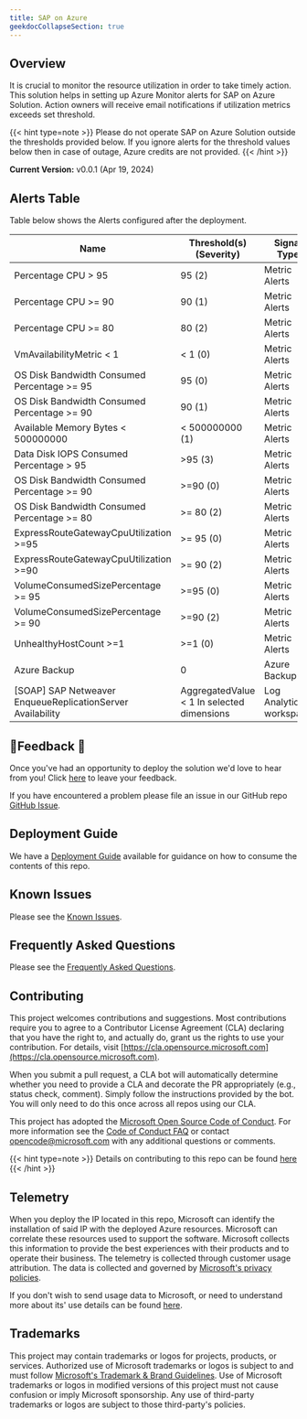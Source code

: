 ```yaml
---
title: SAP on Azure
geekdocCollapseSection: true
---
```


## Overview

It is crucial to monitor the resource utilization in order to take timely action. This solution helps in setting up Azure Monitor alerts for SAP on  Azure Solution. Action owners will receive email notifications if utilization metrics exceeds set threshold.

{{< hint type=note >}}
Please do not operate SAP on Azure Solution outside the thresholds provided below. If you ignore alerts for the threshold values below then in case of outage, Azure credits are not provided.
{{< /hint >}}

**Current Version:**
v0.0.1 (Apr 19, 2024)

## Alerts Table

Table below shows the Alerts configured after the deployment.

| Name                                                       | Threshold(s) (Severity)                    | Signal Type             | Frequency | \# Alert Rules |
| ---------------------------------------------------------- | ------------------------------------------ | ----------------------- | --------- | -------------- |
| Percentage CPU > 95                                        | 95 (2)                                     | Metric Alerts           | 5 min     | Default        |
| Percentage CPU >= 90                                       | 90 (1)                                     | Metric Alerts           | 5 min     | Default        |
| Percentage CPU >= 80                                       | 80 (2)                                     | Metric Alerts           | 5 min     | Default        |
| VmAvailabilityMetric < 1                                   | < 1 (0)                                    | Metric Alerts           | 5 min     | Default        |
| OS Disk Bandwidth Consumed Percentage >= 95                | 95 (0)                                     | Metric Alerts           | 5 min     | Default        |
| OS Disk Bandwidth Consumed Percentage >= 90                | 90 (1)                                     | Metric Alerts           | 5 min     | Default        |
| Available Memory Bytes < 500000000                         | < 500000000 (1)                            | Metric Alerts           | 5 min     | Default        |
| Data Disk IOPS Consumed Percentage > 95                    | \>95 (3)                                   | Metric Alerts           | 5 min     | Default        |
| OS Disk Bandwidth Consumed Percentage >= 90                | \>=90 (0)                                  | Metric Alerts           | 5 min     | Default        |
| OS Disk Bandwidth Consumed Percentage >= 80                | \>= 80 (2)                                 | Metric Alerts           | 5 min     | Default        |
| ExpressRouteGatewayCpuUtilization >=95                     | \>= 95 (0)                                 | Metric Alerts           | 5 min     | Default        |
| ExpressRouteGatewayCpuUtilization >=90                     | \>= 90 (2)                                 | Metric Alerts           | 5 min     | Default        |
| VolumeConsumedSizePercentage >= 95                         | \>=95 (0)                                  | Metric Alerts           | 5 min     | Default        |
| VolumeConsumedSizePercentage >= 90                         | \>=90 (2)                                  | Metric Alerts           | 5 min     | Default        |
| UnhealthyHostCount >=1                                     | \>=1 (0)                                   | Metric Alerts           | 5 min     | Default        |
| Azure Backup                                               | 0                                          | Azure Backup            | 5 min     | Default        |
| [SOAP] SAP Netweaver EnqueueReplicationServer Availability | AggregatedValue < 1 In selected dimensions | Log Analytics workspace | 5 min     | AMS            ||


## 📣Feedback 📣

Once you've had an opportunity to deploy the solution we'd love to hear from you! Click [here](https://aka.ms/alz/monitor/feedback) to leave your feedback.

If you have encountered a problem please file an issue in our GitHub repo [GitHub Issue](https://github.com/Azure/azure-monitor-baseline-alerts/issues).

## Deployment Guide

We have a [Deployment Guide](./deploy/deploy.md#deployment-guide) available for guidance on how to consume the contents of this repo.

## Known Issues

Please see the [Known Issues](Known-Issues).

## Frequently Asked Questions

Please see the [Frequently Asked Questions](../avs/FAQ.md).

## Contributing

This project welcomes contributions and suggestions.
Most contributions require you to agree to a Contributor License Agreement (CLA)
declaring that you have the right to, and actually do, grant us the rights to use your contribution.
For details, visit [https://cla.opensource.microsoft.com](https://cla.opensource.microsoft.com).

When you submit a pull request, a CLA bot will automatically determine whether you need to provide
a CLA and decorate the PR appropriately (e.g., status check, comment).
Simply follow the instructions provided by the bot.
You will only need to do this once across all repos using our CLA.

This project has adopted the [Microsoft Open Source Code of Conduct](https://opensource.microsoft.com/codeofconduct/).
For more information see the [Code of Conduct FAQ](https://opensource.microsoft.com/codeofconduct/faq/) or
contact [opencode@microsoft.com](mailto:opencode@microsoft.com) with any additional questions or comments.

{{< hint type=note >}}
Details on contributing to this repo can be found [here](../../../contributing)
{{< /hint >}}

## Telemetry

When you deploy the IP located in this repo, Microsoft can identify the installation of said IP with the deployed Azure resources. Microsoft can correlate these resources used to support the software. Microsoft collects this information to provide the best experiences with their products and to operate their business. The telemetry is collected through customer usage attribution. The data is collected and governed by [Microsoft's privacy policies](https://www.microsoft.com/trustcenter).

If you don't wish to send usage data to Microsoft, or need to understand more about its' use details can be found [here](./Telemetry).

## Trademarks

This project may contain trademarks or logos for projects, products, or services.
Authorized use of Microsoft trademarks or logos is subject to and must follow
[Microsoft's Trademark & Brand Guidelines](https://www.microsoft.com/legal/intellectualproperty/trademarks/usage/general).
Use of Microsoft trademarks or logos in modified versions of this project must not cause confusion or imply Microsoft sponsorship.
Any use of third-party trademarks or logos are subject to those third-party's policies.
